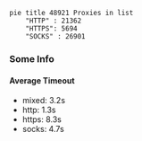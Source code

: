 
```mermaid
pie title 48921 Proxies in list
    "HTTP" : 21362
    "HTTPS": 5694
    "SOCKS" : 26901
```

### Some Info
#### Average Timeout

- mixed: 3.2s
- http: 1.3s
- https: 8.3s
- socks: 4.7s